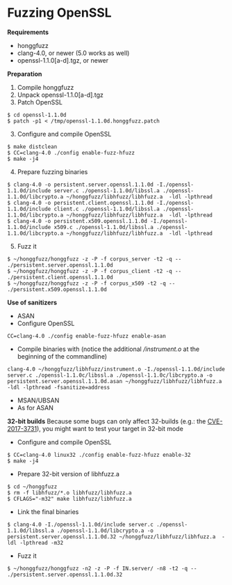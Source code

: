 # Fuzzing OpenSSL #

**Requirements**

  * honggfuzz
  * clang-4.0, or newer (5.0 works as well)
  * openssl-1.1.0[a-d].tgz, or newer

**Preparation**

1. Compile honggfuzz
2. Unpack openssl-1.1.0[a-d].tgz
3. Patch OpenSSL
```
$ cd openssl-1.1.0d
$ patch -p1 < /tmp/openssl-1.1.0d.honggfuzz.patch
```
3. Configure and compile OpenSSL
```
$ make distclean
$ CC=clang-4.0 ./config enable-fuzz-hfuzz
$ make -j4
```
4. Prepare fuzzing binaries
```
$ clang-4.0 -o persistent.server.openssl.1.1.0d -I./openssl-1.1.0d/include server.c ./openssl-1.1.0d/libssl.a ./openssl-1.1.0d/libcrypto.a ~/honggfuzz/libhfuzz/libhfuzz.a  -ldl -lpthread
$ clang-4.0 -o persistent.client.openssl.1.1.0d -I./openssl-1.1.0d/include client.c ./openssl-1.1.0d/libssl.a ./openssl-1.1.0d/libcrypto.a ~/honggfuzz/libhfuzz/libhfuzz.a  -ldl -lpthread
$ clang-4.0 -o persistent.x509.openssl.1.1.0d -I./openssl-1.1.0d/include x509.c ./openssl-1.1.0d/libssl.a ./openssl-1.1.0d/libcrypto.a ~/honggfuzz/libhfuzz/libhfuzz.a  -ldl -lpthread
```
5. Fuzz it
```
$ ~/honggfuzz/honggfuzz -z -P -f corpus_server -t2 -q -- ./persistent.server.openssl.1.1.0d
$ ~/honggfuzz/honggfuzz -z -P -f corpus_client -t2 -q -- ./persistent.client.openssl.1.1.0d
$ ~/honggfuzz/honggfuzz -z -P -f corpus_x509 -t2 -q -- ./persistent.x509.openssl.1.1.0d
```

**Use of sanitizers**

  * ASAN
   * Configure OpenSSL
```
CC=clang-4.0 ./config enable-fuzz-hfuzz enable-asan
```
   * Compile binaries with (notice the additional _/instrument.o_ at the beginning
     of the commandline)
```
clang-4.0 ~/honggfuzz/libhfuzz/instrument.o -I./openssl-1.1.0d/include server.c ./openssl-1.1.0c/libssl.a ./openssl-1.1.0c/libcrypto.a -o persistent.server.openssl.1.1.0d.asan ~/honggfuzz/libhfuzz/libhfuzz.a -ldl -lpthread -fsanitize=address
```
  * MSAN/UBSAN
   * As for ASAN

**32-bit builds**
Because some bugs can only affect 32-builds (e.g.: the [CVE-2017-3731](https://www.openssl.org/news/cl102.txt)), you might want to test your target in 32-bit mode

  * Configure and compile OpenSSL
```
$ CC=clang-4.0 linux32 ./config enable-fuzz-hfuzz enable-32
$ make -j4
```
  * Prepare 32-bit version of libhfuzz.a
```
$ cd ~/honggfuzz
$ rm -f libhfuzz/*.o libhfuzz/libhfuzz.a
$ CFLAGS="-m32" make libhfuzz/libhfuzz.a
```
  * Link the final binaries
```
$ clang-4.0 -I./openssl-1.1.0d/include server.c ./openssl-1.1.0d/libssl.a ./openssl-1.1.0d/libcrypto.a -o persistent.server.openssl.1.1.0d.32 ~/honggfuzz/libhfuzz/libhfuzz.a  -ldl -lpthread -m32
```
  * Fuzz it
```
$ ~/honggfuzz/honggfuzz -n2 -z -P -f IN.server/ -n8 -t2 -q -- ./persistent.server.openssl.1.1.0d.32
```
